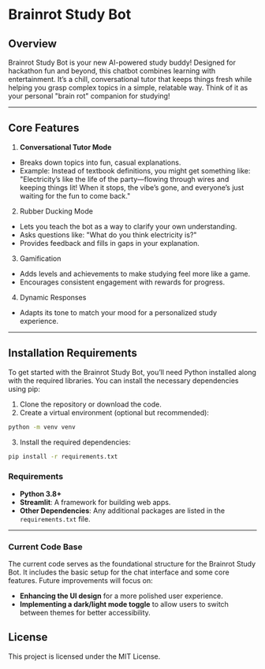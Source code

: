 # Brainrot Study Bot

## Overview 
Brainrot Study Bot is your new AI-powered study buddy! Designed for hackathon fun and beyond, this chatbot combines learning with entertainment. It’s a chill, conversational tutor that keeps things fresh while helping you grasp complex topics in a simple, relatable way. Think of it as your personal "brain rot" companion for studying!

---

## Core Features
1. **Conversational Tutor Mode**
- Breaks down topics into fun, casual explanations.
- Example: Instead of textbook definitions, you might get something like:
"Electricity’s like the life of the party—flowing through wires and keeping things lit! When it stops, the vibe’s gone, and everyone’s just waiting for the fun to come back."
2. Rubber Ducking Mode
- Lets you teach the bot as a way to clarify your own understanding.
- Asks questions like: "What do you think electricity is?"
- Provides feedback and fills in gaps in your explanation.
3. Gamification
- Adds levels and achievements to make studying feel more like a game.
- Encourages consistent engagement with rewards for progress.
4. Dynamic Responses
- Adapts its tone to match your mood for a personalized study experience.

---

## Installation Requirements

To get started with the Brainrot Study Bot, you’ll need Python installed along with the required libraries. You can install the necessary dependencies using pip:

1. Clone the repository or download the code.
2. Create a virtual environment (optional but recommended):
```bash
python -m venv venv
```
3. Install the required dependencies:
```bash
pip install -r requirements.txt
```

### Requirements 
- **Python 3.8+**
- **Streamlit**: A framework for building web apps.
- **Other Dependencies**: Any additional packages are listed in the `requirements.txt` file.

---

### Current Code Base
The current code serves as the foundational structure for the Brainrot Study Bot. It includes the basic setup for the chat interface and some core features. Future improvements will focus on:

- **Enhancing the UI design** for a more polished user experience.
- **Implementing a dark/light mode toggle** to allow users to switch between themes for better accessibility.

## License
This project is licensed under the MIT License.
